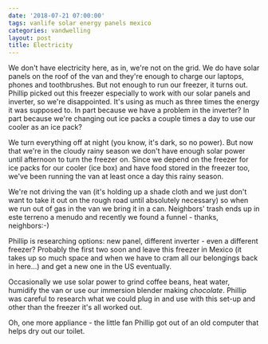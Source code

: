 ```yaml
---
date: '2018-07-21 07:00:00'
tags: vanlife solar energy panels mexico
categories: vandwelling
layout: post
title: Electricity
---
```


We don't have electricity here, as in, we're not on the grid. We do have solar panels on the roof of the van and they're enough to charge our laptops, phones and toothbrushes. But not enough to run our freezer, it turns out. Phillip picked out this freezer especially to work with our solar panels and inverter, so we're disappointed. It's using as much as three times the energy it was supposed to. In part because we have a problem in the inverter? In part because we're changing out ice packs a couple times a day to use our cooler as an ice pack?

We turn everything off at night (you know, it's dark, so no power). But now that we're in the cloudy rainy season we don't have enough solar power until afternoon to turn the freezer on. Since we depend on the freezer for ice packs for our cooler (ice box) and have food stored in the freezer too, we've been running the van at least once a day this rainy season.

We're not driving the van (it's holding up a shade cloth and we just don't want to take it out on the rough road until absolutely necessary) so when we run out of gas in the van we bring it in a can. Neighbors' trash ends up in este terreno a menudo and recently we found a funnel - thanks, neighbors:-)

Phillip is researching options: new panel, different inverter - even a different freezer? Probably the first two soon and leave this freezer in Mexico (it takes up so much space and when we have to cram all our belongings back in here...) and get a new one in the US eventually.

Occasionally we use solar power to grind coffee beans, heat water, humidify the van or use our immersion blender making *chocolate*. Phillip was careful to research what we could plug in and use with this set-up and other than the freezer it's all worked out.

Oh, one more appliance - the little fan Phillip got out of an old computer that helps dry out our toilet.